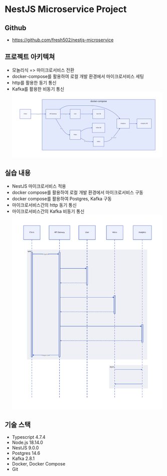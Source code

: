 # NestJS Microservice Project

## Github

- https://github.com/fresh502/nestjs-microservice

## 프로젝트 아키텍쳐

- 모놀리식 => 마이크로서비스 전환
- docker-compose를 활용하여 로컬 개발 환경에서 마이크로서비스 세팅
- http를 활용한 동기 통신
- Kafka를 활용한 비동기 통신
  ![Alt text](./diagram/img/architecture.svg?raw=true)

## 실습 내용

- NestJS 마이크로서비스 적용
- docker compose를 활용하여 로컬 개발 환경에서 마이크로서비스 구동
- docker compose를 활용하여 Postgres, Kafka 구동
- 마이크로서비스간의 http 동기 통신
- 마이크로서비스간의 Kafka 비동기 통신
  ![Alt text](./diagram/img/sequence.svg?raw=true)

## 기술 스택

- Typescript 4.7.4
- Node.js 18.14.0
- NestJS 9.0.0
- Postgres 14.6
- Kafka 2.8.1
- Docker, Docker Compose
- Git
